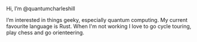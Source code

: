 Hi, I’m @quantumcharleshill

I’m interested in things geeky, especially quantum computing. My current favourite language is Rust. When I'm not working I love to go cycle touring, play chess and  go orienteering. 

<!---
quantumcharleshill/quantumcharleshill is a ✨ special ✨ repository because its `README.md` (this file) appears on your GitHub profile.
You can click the Preview link to take a look at your changes.
--->
